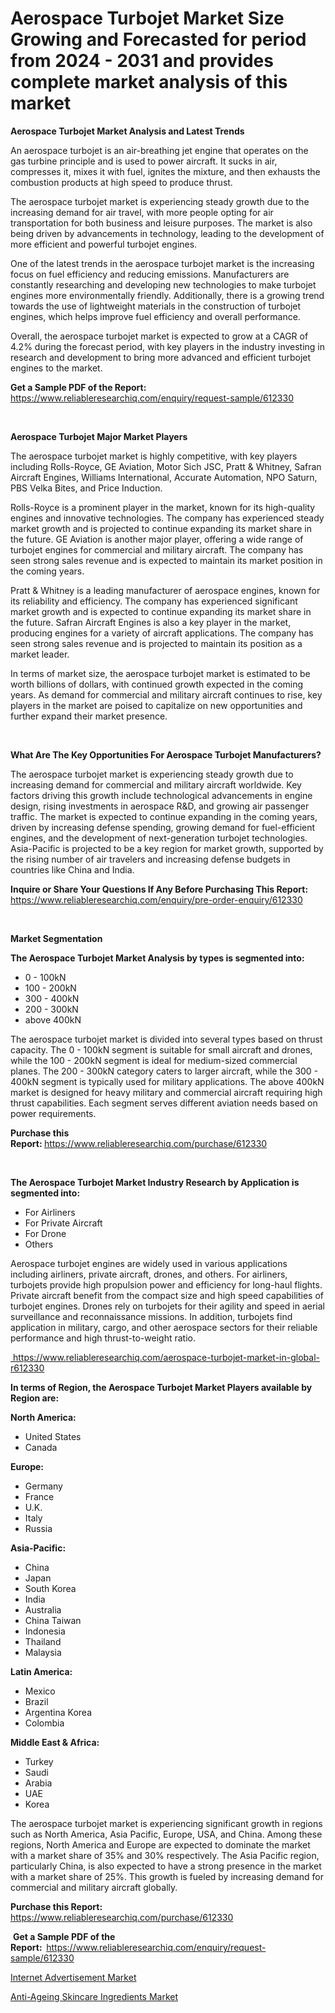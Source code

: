 <p><h1>Aerospace Turbojet Market Size Growing and Forecasted for period from 2024 - 2031 and provides complete market analysis of this market</h1></p><p><strong>Aerospace Turbojet Market Analysis and Latest Trends</strong></p>
<p><p>An aerospace turbojet is an air-breathing jet engine that operates on the gas turbine principle and is used to power aircraft. It sucks in air, compresses it, mixes it with fuel, ignites the mixture, and then exhausts the combustion products at high speed to produce thrust.</p><p>The aerospace turbojet market is experiencing steady growth due to the increasing demand for air travel, with more people opting for air transportation for both business and leisure purposes. The market is also being driven by advancements in technology, leading to the development of more efficient and powerful turbojet engines.</p><p>One of the latest trends in the aerospace turbojet market is the increasing focus on fuel efficiency and reducing emissions. Manufacturers are constantly researching and developing new technologies to make turbojet engines more environmentally friendly. Additionally, there is a growing trend towards the use of lightweight materials in the construction of turbojet engines, which helps improve fuel efficiency and overall performance.</p><p>Overall, the aerospace turbojet market is expected to grow at a CAGR of 4.2% during the forecast period, with key players in the industry investing in research and development to bring more advanced and efficient turbojet engines to the market.</p></p>
<p><strong>Get a Sample PDF of the Report:&nbsp;</strong> <a href="https://www.reliableresearchiq.com/enquiry/request-sample/612330">https://www.reliableresearchiq.com/enquiry/request-sample/612330</a></p>
<p>&nbsp;</p>
<p><strong>Aerospace Turbojet Major Market Players</strong></p>
<p><p>The aerospace turbojet market is highly competitive, with key players including Rolls-Royce, GE Aviation, Motor Sich JSC, Pratt & Whitney, Safran Aircraft Engines, Williams International, Accurate Automation, NPO Saturn, PBS Velka Bites, and Price Induction.</p><p>Rolls-Royce is a prominent player in the market, known for its high-quality engines and innovative technologies. The company has experienced steady market growth and is projected to continue expanding its market share in the future. GE Aviation is another major player, offering a wide range of turbojet engines for commercial and military aircraft. The company has seen strong sales revenue and is expected to maintain its market position in the coming years.</p><p>Pratt & Whitney is a leading manufacturer of aerospace engines, known for its reliability and efficiency. The company has experienced significant market growth and is expected to continue expanding its market share in the future. Safran Aircraft Engines is also a key player in the market, producing engines for a variety of aircraft applications. The company has seen strong sales revenue and is projected to maintain its position as a market leader.</p><p>In terms of market size, the aerospace turbojet market is estimated to be worth billions of dollars, with continued growth expected in the coming years. As demand for commercial and military aircraft continues to rise, key players in the market are poised to capitalize on new opportunities and further expand their market presence.</p></p>
<p>&nbsp;</p>
<p><strong>What Are The Key Opportunities For Aerospace Turbojet Manufacturers?</strong></p>
<p><p>The aerospace turbojet market is experiencing steady growth due to increasing demand for commercial and military aircraft worldwide. Key factors driving this growth include technological advancements in engine design, rising investments in aerospace R&D, and growing air passenger traffic. The market is expected to continue expanding in the coming years, driven by increasing defense spending, growing demand for fuel-efficient engines, and the development of next-generation turbojet technologies. Asia-Pacific is projected to be a key region for market growth, supported by the rising number of air travelers and increasing defense budgets in countries like China and India.</p></p>
<p><strong>Inquire or Share Your Questions If Any Before Purchasing This Report:</strong> <a href="https://www.reliableresearchiq.com/enquiry/pre-order-enquiry/612330">https://www.reliableresearchiq.com/enquiry/pre-order-enquiry/612330</a></p>
<p>&nbsp;</p>
<p><strong>Market Segmentation</strong></p>
<p><strong>The Aerospace Turbojet Market Analysis by types is segmented into:</strong></p>
<p><ul><li>0 - 100kN</li><li>100 - 200kN</li><li>300 - 400kN</li><li>200 - 300kN</li><li>above 400kN</li></ul></p>
<p><p>The aerospace turbojet market is divided into several types based on thrust capacity. The 0 - 100kN segment is suitable for small aircraft and drones, while the 100 - 200kN segment is ideal for medium-sized commercial planes. The 200 - 300kN category caters to larger aircraft, while the 300 - 400kN segment is typically used for military applications. The above 400kN market is designed for heavy military and commercial aircraft requiring high thrust capabilities. Each segment serves different aviation needs based on power requirements.</p></p>
<p><strong>Purchase this Report:&nbsp;</strong><a href="https://www.reliableresearchiq.com/purchase/612330">https://www.reliableresearchiq.com/purchase/612330</a></p>
<p>&nbsp;</p>
<p><strong>The Aerospace Turbojet Market Industry Research by Application is segmented into:</strong></p>
<p><ul><li>For Airliners</li><li>For Private Aircraft</li><li>For Drone</li><li>Others</li></ul></p>
<p><p>Aerospace turbojet engines are widely used in various applications including airliners, private aircraft, drones, and others. For airliners, turbojets provide high propulsion power and efficiency for long-haul flights. Private aircraft benefit from the compact size and high speed capabilities of turbojet engines. Drones rely on turbojets for their agility and speed in aerial surveillance and reconnaissance missions. In addition, turbojets find application in military, cargo, and other aerospace sectors for their reliable performance and high thrust-to-weight ratio.</p></p>
<p><a href="https://www.reliableresearchiq.com/aerospace-turbojet-market-in-global-r612330">&nbsp;https://www.reliableresearchiq.com/aerospace-turbojet-market-in-global-r612330</a></p>
<p><strong>In terms of Region, the Aerospace Turbojet Market Players available by Region are:</strong></p>
<p>
    <p> <strong> North America: </strong>
        <ul>
            <li>United States</li>
            <li>Canada</li>
        </ul>
        </p> 
    <p> <strong> Europe: </strong>
        <ul>
            <li>Germany</li>
            <li>France</li>
            <li>U.K.</li>
            <li>Italy</li>
            <li>Russia</li>
        </ul>
        </p> 
    <p> <strong> Asia-Pacific: </strong>
        <ul>
            <li>China</li>
            <li>Japan</li>
            <li>South Korea</li>
            <li>India</li>
            <li>Australia</li>
            <li>China Taiwan</li>
            <li>Indonesia</li>
            <li>Thailand</li>
            <li>Malaysia</li>
        </ul>
        </p> 
    <p> <strong> Latin America: </strong>
        <ul>
            <li>Mexico</li>
            <li>Brazil</li>
            <li>Argentina Korea</li>
            <li>Colombia</li>
        </ul>
        </p> 
    <p> <strong> Middle East & Africa: </strong>
        <ul>
            <li>Turkey</li>
            <li>Saudi</li>
            <li>Arabia</li>
            <li>UAE</li>
            <li>Korea</li>
        </ul>
    </p>
    </p>
<p><p>The aerospace turbojet market is experiencing significant growth in regions such as North America, Asia Pacific, Europe, USA, and China. Among these regions, North America and Europe are expected to dominate the market with a market share of 35% and 30% respectively. The Asia Pacific region, particularly China, is also expected to have a strong presence in the market with a market share of 25%. This growth is fueled by increasing demand for commercial and military aircraft globally.</p></p>
<p><strong>Purchase this Report: </strong><a href="https://www.reliableresearchiq.com/purchase/612330">https://www.reliableresearchiq.com/purchase/612330</a></p>
<p>&nbsp;<strong>Get a Sample PDF of the Report:&nbsp;&nbsp;</strong><a href="https://www.reliableresearchiq.com/enquiry/request-sample/612330">https://www.reliableresearchiq.com/enquiry/request-sample/612330</a></p>
<p><strong></strong></p>
<p><p><a href="https://github.com/philipWolf32/Market-Research-Report-List-1/blob/main/internet-advertisement-market.md">Internet Advertisement Market</a></p><p><a href="https://view.publitas.com/reportprime-1/global-anti-ageing-skincare-ingredients-market-size-and-market-trends-analysis-by-regional-outlook-competitive-strategies-forecasted-for-period-from-2024-to-2031/">Anti-Ageing Skincare Ingredients Market</a></p></p>